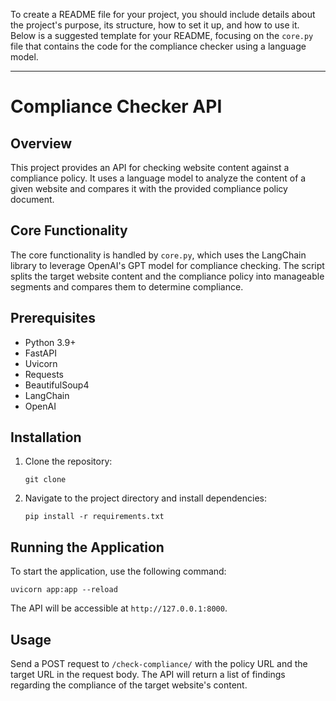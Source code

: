 To create a README file for your project, you should include details about the project's purpose, its structure, how to set it up, and how to use it. Below is a suggested template for your README, focusing on the `core.py` file that contains the code for the compliance checker using a language model.

---

# Compliance Checker API

## Overview
This project provides an API for checking website content against a compliance policy. It uses a language model to analyze the content of a given website and compares it with the provided compliance policy document.

## Core Functionality
The core functionality is handled by `core.py`, which uses the LangChain library to leverage OpenAI's GPT model for compliance checking. The script splits the target website content and the compliance policy into manageable segments and compares them to determine compliance.

## Prerequisites
- Python 3.9+
- FastAPI
- Uvicorn
- Requests
- BeautifulSoup4
- LangChain
- OpenAI

## Installation
1. Clone the repository:
   ```
   git clone 
   ```
2. Navigate to the project directory and install dependencies:
   ```
   pip install -r requirements.txt
   ```

## Running the Application
To start the application, use the following command:
```
uvicorn app:app --reload
```
The API will be accessible at `http://127.0.0.1:8000`.

## Usage
Send a POST request to `/check-compliance/` with the policy URL and the target URL in the request body. The API will return a list of findings regarding the compliance of the target website's content.

